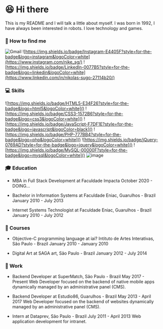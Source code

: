 # 😆 Hi there

This is my README and I will talk a little about myself.
I was born in 1992, I have always been interested in robots. 
I love technology and games.

### 🤔 How to find me

![Gmail](https://img.shields.io/badge/Gmail-D14836?style=for-the-badge&logo=gmail&logoColor=white)
![https://img.shields.io/badge/Instagram-E4405F?style=for-the-badge&logo=instagram&logoColor=white](https://www.instagram.com/nike_sg/)
![https://img.shields.io/badge/LinkedIn-0077B5?style=for-the-badge&logo=linkedin&logoColor=white](https://www.linkedin.com/in/nikolas-sugo-27114b20/)

### 💻 Skills
![https://img.shields.io/badge/HTML5-E34F26?style=for-the-badge&logo=html5&logoColor=white]()
![https://img.shields.io/badge/CSS3-1572B6?style=for-the-badge&logo=css3&logoColor=white]()
![https://img.shields.io/badge/JavaScript-F7DF1E?style=for-the-badge&logo=javascript&logoColor=black]()
![https://img.shields.io/badge/PHP-777BB4?style=for-the-badge&logo=php&logoColor=white]()
![https://img.shields.io/badge/jQuery-0769AD?style=for-the-badge&logo=jquery&logoColor=white]()
![https://img.shields.io/badge/MySQL-00000F?style=for-the-badge&logo=mysql&logoColor=white]()
![image](BadgeURLHere)



### 🎓 Education
- MBA in Full Stack Development at Faculdade Impacta
October 2020 - DOING... 

- Bachelor in Information Systems at Faculdade Eniac, Guarulhos - Brazil
January 2010 - July 2013

- Internet Systems Technologist at Faculdade Eniac, Guarulhos - Brazil
January 2010 - July 2012

### 🎒 Courses
- Objective-C programming language at iai? Intituto de Artes Interativas, São Paulo - Brazil
January 2010 - January 2010

- Digital Art at SAGA art, São Paulo - Brazil
January 2012 - July 2014


### 💼 Work
- Backend Developer at SuperMatch, São Paulo - Brazil
May 2017 - Present
Web Developer focused on the backend of native mobile apps dynamically managed by an administrative panel (CMS).

- Backend Developer at Estudio86, Guarulhos - Brazil
May 2013 - April 2017
Web Developer focused on the backend of websites dynamically managed by an administrative panel (CMS).

- Intern at Dataprev, São Paulo - Brazil
July 2011 - April 2013
Web application development for intranet.